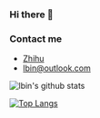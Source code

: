 ### Hi there 👋

<!--
**lbin/lbin** is a ✨ _special_ ✨ repository because its `README.md` (this file) appears on your GitHub profile.

Here are some ideas to get you started:

- 🔭 I’m currently working on ...
- 🌱 I’m currently learning ...
- 👯 I’m looking to collaborate on ...
- 🤔 I’m looking for help with ...
- 💬 Ask me about ...
- 📫 How to reach me: ...
- 😄 Pronouns: ...
- ⚡ Fun fact: ...
-->


### Contact me

- [Zhihu](https://www.zhihu.com/people/binli)
- <lbin@outlook.com>

![lbin's github stats](https://github-readme-stats-xi-nine.vercel.app/api?username=lbin&show_icons=true&theme=default&count_private=true&include_all_commits=true)

[![Top Langs](https://github-readme-stats.vercel.app/api/top-langs/?username=lbin&layout=compact)](https://github.com/anuraghazra/github-readme-stats)
